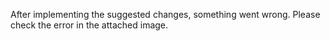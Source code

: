 After implementing the suggested changes, something went wrong.
Please check the error in the attached image.